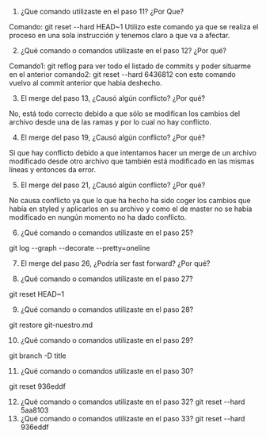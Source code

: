 1. ¿Que comando utilizaste en el paso 11? ¿Por Que?

Comando: git reset --hard HEAD~1
Utilizo este comando ya que se realiza el proceso en una sola instrucción y tenemos claro a que va a afectar.

2. ¿Qué comando o comandos utilizaste en el paso 12? ¿Por qué?

Comando1: git reflog    para ver todo el listado de commits y poder situarme en el anterior
comando2: git reset --hard 6436812 con este comando vuelvo al commit anterior que habia deshecho.

3. El merge del paso 13, ¿Causó algún conflicto? ¿Por qué?

No, está todo correcto debido a que sólo se modifican los cambios del archivo desde una de las ramas y por lo cual no hay conflicto.

4. El merge del paso 19, ¿Causó algún conflicto? ¿Por qué?

Si que hay conflicto debido a que intentamos hacer un merge de un archivo modificado desde otro archivo que también está modificado en las mismas líneas y entonces da error.

5. El merge del paso 21, ¿Causó algún conflicto? ¿Por qué?

No causa conflicto ya que lo que ha hecho ha sido coger los cambios que había en styled y aplicarlos en su archivo y como el de master no se había modificado en nungún momento no ha dado conflicto.

6. ¿Qué comando o comandos utilizaste en el paso 25?

git log --graph --decorate --pretty=oneline

7. El merge del paso 26, ¿Podría ser fast forward? ¿Por qué?



8. ¿Qué comando o comandos utilizaste en el paso 27?

git reset HEAD~1

9. ¿Qué comando o comandos utilizaste en el paso 28?

git restore git-nuestro.md

10. ¿Qué comando o comandos utilizaste en el paso 29?

git branch -D title

11. ¿Qué comando o comandos utilizaste en el paso 30?

git reset 936eddf

12. ¿Qué comando o comandos utilizaste en el paso 32?
git reset --hard 5aa8103
13. ¿Qué comando o comandos utilizaste en el paso 33?
git reset --hard 936eddf
